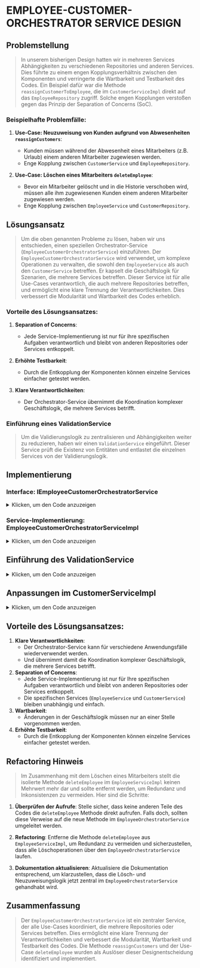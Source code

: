 
# EMPLOYEE-CUSTOMER-ORCHESTRATOR SERVICE DESIGN

## Problemstellung

> In unserem bisherigen Design hatten wir in mehreren Services Abhängigkeiten zu verschiedenen Repositories und anderen Services. Dies führte zu einem engen Kopplungsverhältnis zwischen den Komponenten und verringerte die Wartbarkeit und Testbarkeit des Codes. Ein Beispiel dafür war die Methode `reassignCustomerToEmployee`, die im `CustomerServiceImpl` direkt auf das `EmployeeRepository` zugriff. Solche engen Kopplungen verstoßen gegen das Prinzip der Separation of Concerns (SoC).

### Beispielhafte Problemfälle:

1. **Use-Case: Neuzuweisung von Kunden aufgrund von Abwesenheiten `reassignCustomers`**:
   - Kunden müssen während der Abwesenheit eines Mitarbeiters (z.B. Urlaub) einem anderen Mitarbeiter zugewiesen werden.
   - Enge Kopplung zwischen `CustomerService` und `EmployeeRepository`.

2. **Use-Case: Löschen eines Mitarbeiters `deleteEmployee`**:
   - Bevor ein Mitarbeiter gelöscht und in die Historie verschoben wird, müssen alle ihm zugewiesenen Kunden einem anderen Mitarbeiter zugewiesen werden.
   - Enge Kopplung zwischen `EmployeeService` und `CustomerRepository`.

## Lösungsansatz

> Um die oben genannten Probleme zu lösen, haben wir uns entschieden, einen speziellen Orchestrator-Service (`EmployeeCustomerOrchestratorService`) einzuführen.
> Der `EmployeeCustomerOrchestratorService` wird verwendet, um komplexe Operationen zu verwalten, die sowohl den `EmployeeService` als auch den `CustomerService` betreffen.
> Er kapselt die Geschäftslogik für Szenarien, die mehrere Services betreffen.
> Dieser Service ist für alle Use-Cases verantwortlich, die auch mehrere Repositories betreffen, und ermöglicht eine klare Trennung der Verantwortlichkeiten.
> Dies verbessert die Modularität und Wartbarkeit des Codes erheblich.

### Vorteile des Lösungsansatzes:

1. **Separation of Concerns**:
   - Jede Service-Implementierung ist nur für ihre spezifischen Aufgaben verantwortlich und bleibt von anderen Repositories oder Services entkoppelt.
   
2. **Erhöhte Testbarkeit**:
   - Durch die Entkopplung der Komponenten können einzelne Services einfacher getestet werden.

3. **Klare Verantwortlichkeiten**:
   - Der Orchestrator-Service übernimmt die Koordination komplexer Geschäftslogik, die mehrere Services betrifft.

### Einführung eines ValidationService
> Um die Validierungslogik zu zentralisieren und Abhängigkeiten weiter zu reduzieren, haben wir einen `ValidationService` eingeführt.
> Dieser Service prüft die Existenz von Entitäten und entlastet die einzelnen Services von der Validierungslogik.

## Implementierung

### Interface: IEmployeeCustomerOrchestratorService

<details> <summary>Klicken, um den Code anzuzeigen</summary>

```java
package edu.yacoubi.crm.service;

public interface IEmployeeCustomerOrchestratorService {
    /**
     * Deletes an employee and reassigns their customers to another employee.
     *
     * @param oldEmployeeId the ID of the employee to be deleted
     * @param newEmployeeId the ID of the employee to whom customers are reassigned
     */
    void deleteEmployeeAndReassignCustomers(Long oldEmployeeId, Long newEmployeeId);

    /**
     * Assigns a customer to an employee.
     *
     * @param customerId the ID of the customer to be assigned
     * @param employeeId the ID of the employee
     */
    void reassignCustomerToEmployee(Long customerId, Long employeeId);

    /**
     * Reassigns customers from the old employee to the new employee.
     *
     * @param oldEmployeeId the ID of the employee from whom customers are reassigned
     * @param newEmployeeId the ID of the employee to whom customers are reassigned
     */
    void reassignCustomers(Long oldEmployeeId, Long newEmployeeId);
}
```
</details>

### Service-Implementierung: EmployeeCustomerOrchestratorServiceImpl

<details> <summary>Klicken, um den Code anzuzeigen</summary>

```java
package edu.yacoubi.crm.service.impl;

import edu.yacoubi.crm.exception.ResourceNotFoundException;
import edu.yacoubi.crm.model.Customer;
import edu.yacoubi.crm.model.Employee;
import edu.yacoubi.crm.repository.CustomerRepository;
import edu.yacoubi.crm.repository.EmployeeRepository;
import edu.yacoubi.crm.service.ICustomerService;
import edu.yacoubi.crm.service.IEmployeeCustomerOrchestratorService;
import edu.yacoubi.crm.service.IInactiveEmployeeService;
import edu.yacoubi.crm.service.ValidationService;
import jakarta.transaction.Transactional;
import lombok.RequiredArgsConstructor;
import lombok.extern.slf4j.Slf4j;
import org.springframework.stereotype.Service;
import org.springframework.util.Assert;

import java.util.List;
import java.util.stream.Collectors;

@Service
@RequiredArgsConstructor
@Slf4j
public class EmployeeCustomerOrchestratorServiceImpl implements IEmployeeCustomerOrchestratorService {
   public static final String EMPLOYEE_NOT_FOUND_WITH_ID = "Employee not found with ID: %d";
   public static final String CUSTOMER_NOT_FOUND_WITH_ID = "Customer not found with ID: %d";

   private final EmployeeRepository employeeRepository;
   private final ICustomerService customerService;
   private final CustomerRepository customerRepository;
   private final IInactiveEmployeeService inactiveEmployeeService;
   private final ValidationService validationService;

   @Transactional
   @Override
   public void deleteEmployeeAndReassignCustomers(Long oldEmployeeId, Long newEmployeeId) {
      Assert.notNull(oldEmployeeId, "Old employee ID must not be null");
      Assert.notNull(newEmployeeId, "New employee ID must not be null");

      log.info("EmployeeCustomerOrchestratorServiceImpl::deleteEmployeeAndReassignCustomers employeeId: {}, newEmployeeId: {}",
              oldEmployeeId,
              newEmployeeId
      );

      if (oldEmployeeId.equals(newEmployeeId)) {
         throw new IllegalArgumentException("Old and new employee IDs must be different.");
      }

      validationService.validateEmployeeExists(oldEmployeeId);
      validationService.validateEmployeeExists(newEmployeeId);

      Employee oldEmployee = employeeRepository.findById(oldEmployeeId).orElseThrow(
              () -> new ResourceNotFoundException(String.format(EMPLOYEE_NOT_FOUND_WITH_ID, oldEmployeeId))
      );
      Employee newEmployee = employeeRepository.findById(newEmployeeId).orElseThrow(
              () -> new ResourceNotFoundException(String.format(EMPLOYEE_NOT_FOUND_WITH_ID, newEmployeeId))
      );

      // Kunden neu zuweisen
      reassignCustomers(oldEmployee.getId(), newEmployee.getId());

      // Archivierung des Mitarbeiters
      inactiveEmployeeService.createInactiveEmployee(oldEmployee);

      // Löschen des Mitarbeiters
      employeeRepository.delete(oldEmployee);

      log.info("Employee deleted and customers reassigned: oldEmployeeId={}, newEmployeeId={}",
              oldEmployeeId,
              newEmployeeId
      );
   }

   @Override
   public void reassignCustomerToEmployee(Long customerId, Long employeeId) {
      Assert.notNull(customerId, "Customer ID must not be null");
      Assert.notNull(employeeId, "Employee ID must not be null");

      log.info("EmployeeOrchestratorServiceImpl::reassignCustomerToEmployee customerId: {}, employeeId: {}",
              customerId,
              employeeId
      );

      validationService.validateEmployeeExists(employeeId);

      if (customerId.equals(employeeId)) {
         log.warn("Customer and employee IDs must be different.");
         return;
      }

      Customer customer = customerRepository.findById(customerId).orElseThrow(
              () -> new ResourceNotFoundException(String.format(CUSTOMER_NOT_FOUND_WITH_ID, customerId))
      );
      Employee employee = employeeRepository.findById(employeeId).orElseThrow(
              () -> new ResourceNotFoundException(String.format(EMPLOYEE_NOT_FOUND_WITH_ID, employeeId))
      );

      customer.setEmployee(employee);
      customerRepository.save(customer);

      log.info("Customer reassigned: customerId={}, newEmployeeId={}", customerId, employeeId);
   }

   @Override
   public void reassignCustomers(Long oldEmployeeId, Long newEmployeeId) {
      Assert.notNull(oldEmployeeId, "Old employee ID must not be null");
      Assert.notNull(newEmployeeId, "New employee ID must not be null");

      log.info("EmployeeCustomerOrchestratorServiceImpl::reassignCustomers oldEmployeeId: {}, newEmployeeId: {}",
              oldEmployeeId,
              newEmployeeId
      );

      if (newEmployeeId.equals(oldEmployeeId)) {
         log.warn("Old and new employee IDs must be different.");
         return;
      }

      validationService.validateEmployeeExists(oldEmployeeId);
      validationService.validateEmployeeExists(newEmployeeId);

      List<Customer> customers = customerService.getCustomersByEmployeeId(oldEmployeeId);
      if (customers.isEmpty()) {
         log.warn("No customers found for employee ID: {}", oldEmployeeId);
         return;
      }

      Employee newEmployee = employeeRepository.findById(newEmployeeId).orElseThrow(
              () -> new ResourceNotFoundException(String.format(EMPLOYEE_NOT_FOUND_WITH_ID, newEmployeeId))
      );

      handleCustomerReassignment(customers, newEmployee);

      log.info("Customers reassigned successfully: oldEmployeeId={}, newEmployeeId={}",
              oldEmployeeId,
              newEmployeeId
      );
   }

   private void handleCustomerReassignment(List<Customer> customers, Employee newEmployee) {
      List<Customer> reassignedCustomers = customers.stream()
              .peek(customer -> {
                 log.info("Reassigning customer ID: {} to new employee ID: {}", customer.getId(), newEmployee.getId());
                 customer.setEmployee(newEmployee);
              })
              .collect(Collectors.toList());

      customerRepository.saveAll(reassignedCustomers);
      log.info("Customers reassigned successfully");
   }
}

```
</details>

## Einführung des ValidationService

<details> <summary>Klicken, um den Code anzuzeigen</summary>

```java
package edu.yacoubi.crm.service;

import edu.yacoubi.crm.exception.ResourceNotFoundException;
import edu.yacoubi.crm.repository.EmployeeRepository;
import lombok.RequiredArgsConstructor;
import lombok.extern.slf4j.Slf4j;
import org.springframework.stereotype.Service;

@Service
@RequiredArgsConstructor
@Slf4j
public class ValidationService {

    private final EmployeeRepository employeeRepository;

    public void validateEmployeeExists(Long employeeId) {
        log.info("ValidationService::validateEmployeeExists employeeId: {}", employeeId);

        if (!employeeRepository.existsById(employeeId)) {
            log.error("ValidationService::validateEmployeeExists employeeId: {} not found", employeeId);
            throw new ResourceNotFoundException("Employee not found with ID: " + employeeId);
        }

        log.info("ValidationService::validateEmployeeExists employeeId: {} successfully validated", employeeId);
    }
}
```
</details>

## Anpassungen im CustomerServiceImpl

<details> <summary>Klicken, um den Code anzuzeigen</summary>

```java
package edu.yacoubi.crm.service.impl;

import edu.yacoubi.crm.model.Customer;
import edu.yacoubi.crm.repository.CustomerRepository;
import edu.yacoubi.crm.service.ICustomerService;
import edu.yacoubi.crm.service.ValidationService;
import lombok.RequiredArgsConstructor;
import lombok.extern.slf4j.Slf4j;
import org.springframework.stereotype.Service;

import java.util.List;

@Service
@RequiredArgsConstructor
@Slf4j
public class CustomerServiceImpl implements ICustomerService {

    private final CustomerRepository customerRepository;
    private final ValidationService validationService;

    @Override
    public List<Customer> getCustomersByEmployeeId(Long employeeId) {
        validationService.validateEmployeeExists(employeeId);
        return customerRepository.findByEmployeeId(employeeId);
    }

    // Weitere Methoden des CustomerService...
}
```
</details>

## Vorteile des Lösungsansatzes:

1. **Klare Verantwortlichkeiten**:
   - Der Orchestrator-Service kann für verschiedene Anwendungsfälle wiederverwendet werden.
   - Und übernimmt damit die Koordination komplexer Geschäftslogik, die mehrere Services betrifft.
2. **Separation of Concerns**:
   - Jede Service-Implementierung ist nur für Ihre spezifischen Aufgaben verantwortlich und bleibt von anderen Repositories oder Services entkoppelt.
   - Die spezifischen Services (`EmployeeService` und `CustomerService`) bleiben unabhängig und einfach.
3. **Wartbarkeit**:
   - Änderungen in der Geschäftslogik müssen nur an einer Stelle vorgenommen werden.
4. **Erhöhte Testbarkeit**:
   - Durch die Entkopplung der Komponenten können einzelne Services einfacher getestet werden. 

## Refactoring Hinweis

> Im Zusammenhang mit dem Löschen eines Mitarbeiters stellt die isolierte Methode `deleteEmployee` im `EmployeeServiceImpl` keinen Mehrwert mehr dar und sollte entfernt werden, um Redundanz und Inkonsistenzen zu vermeiden. Hier sind die Schritte:

1. **Überprüfen der Aufrufe**: Stelle sicher, dass keine anderen Teile des Codes die `deleteEmployee` Methode direkt aufrufen. Falls doch, sollten diese Verweise auf die neue Methode im `EmployeeOrchestratorService` umgeleitet werden.

2. **Refactoring**: Entferne die Methode `deleteEmployee` aus `EmployeeServiceImpl`, um Redundanz zu vermeiden und sicherzustellen, dass alle Löschoperationen über den `EmployeeOrchestratorService` laufen.

3. **Dokumentation aktualisieren**: Aktualisiere die Dokumentation entsprechend, um klarzustellen, dass die Lösch- und Neuzuweisungslogik jetzt zentral im `EmployeeOrchestratorService` gehandhabt wird.

## Zusammenfassung

> Der `EmployeeCustomerOrchestratorService` ist ein zentraler Service, der alle Use-Cases koordiniert, die mehrere Repositories oder Services betreffen.
> Dies ermöglicht eine klare Trennung der Verantwortlichkeiten und verbessert die Modularität, Wartbarkeit und Testbarkeit des Codes.
> Die Methode `reassignCustomers` und der Use-Case `deleteEmployee` wurden als Auslöser dieser Designentscheidung identifiziert und implementiert.